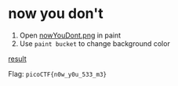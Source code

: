 # now you don't

1. Open [nowYouDont.png](nowYouDont.png) in paint
2. Use `paint bucket` to change background color

[result](nowYouDont2.png)

Flag: `picoCTF{n0w_y0u_533_m3}`